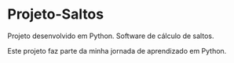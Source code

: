 # Projeto-Saltos
Projeto desenvolvido em Python. Software de cálculo de saltos.

Este projeto faz parte da minha jornada de aprendizado em Python.
